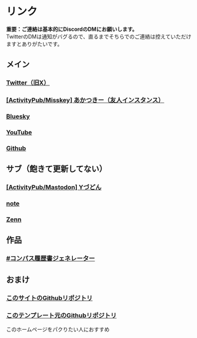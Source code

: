 # リンク
__重要：ご連絡は基本的にDiscordのDMにお願いします。__  
TwitterのDMは通知がバグるので、直るまでそちらでのご連絡は控えていただけますとありがたいです。

## メイン
### [Twitter（旧X）](https://twitter.com/Ao_Sankaku)
### [[ActivityPub/Misskey] あかつきー（友人インスタンス）](https://yumk.xyz/@ao_sankaku)
### [Bluesky](https://bsky.app/profile/aosankaku.bsky.social)
### [YouTube](https://youtube.com/@Ao_Sankaku)
### [Github](https://github.com/AoSankaku)

## サブ（飽きて更新してない）
### [[ActivityPub/Mastodon] Yづどん](https://mstdn.jp/@Ao_Sankaku@mstdn.y-zu.org)
### [note](https://note.com/ao_sankaku)
### [Zenn](https://zenn.dev/ao_sankaku)

## 作品
### [#コンパス履歴書ジェネレーター](https://aosankaku.github.io/cps_resume/)

## おまけ
### [このサイトのGithubリポジトリ](https://github.com/AoSankaku/aosankaku.github.io)
### [このテンプレート元のGithubリポジトリ](https://github.com/sungik-choi/gatsby-starter-apple#readme)
このホームページをパクりたい人におすすめ
